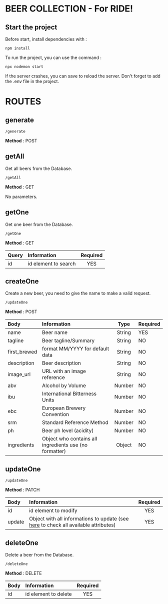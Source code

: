 # BEER COLLECTION - For RIDE!

## Start the project

Before start, install dependencies with :

`npm install`

To run the project, you can use the command :

`npx nodemon start`

If the server crashes, you can save to reload the server. Don't forget to add the .env file in the project.

# ROUTES

## generate

`/generate`

**Method** : POST

## getAll

Get all beers from the Database.

`/getAll`

**Method** : GET

No parameters.

## getOne

Get one beer from the Database.

`/getOne`

**Method** : GET

| Query | Information          | Required |
| :---- | :------------------- | :------: |
| id    | id element to search |   YES    |

## createOne

Create a new beer, you need to give the name to make a valid request.

`/updateOne`

**Method** : POST

| Body         | Information                                            |  Type  | Required |
| :----------- | :----------------------------------------------------- | :----: | -------- |
| name         | Beer name                                              | String | YES      |
| tagline      | Beer tagline/Summary                                   | String | NO       |
| first_brewed | format MM/YYYY for default data                        | String | NO       |
| description  | Beer description                                       | String | NO       |
| image_url    | URL with an image reference                            | String | NO       |
| abv          | Alcohol by Volume                                      | Number | NO       |
| ibu          | International Bitterness Units                         | Number | NO       |
| ebc          | European Brewery Convention                            | Number | NO       |
| srm          | Standard Reference Method                              | Number | NO       |
| ph           | Beer ph level (acidity)                                | Number | NO       |
| ingredients  | Object who contains all ingredients use (no formatter) | Object | NO       |

## updateOne

`/updateOne`

**Method** : PATCH

| Body   | Information                                                                                       | Required |
| :----- | :------------------------------------------------------------------------------------------------ | :------: |
| id     | id element to modify                                                                              |   YES    |
| update | Object with all informations to update (see [here](#createone) to check all available attributes) |   YES    |

## deleteOne

Delete a beer from the Database.

`/deleteOne`

**Method** : DELETE

| Body | Information          | Required |
| :--- | :------------------- | :------: |
| id   | id element to delete |   YES    |
